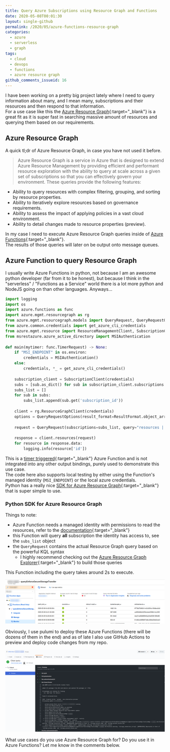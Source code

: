 ```yaml
---
title: Query Azure Subscriptions using Resource Graph and Functions
date: 2020-05-08T00:01:30
layout: single-github
permalink: /2020/05/azure-functions-resource-graph
categories:
  - azure
  - serverless
  - graph
tags:
  - cloud
  - devops
  - functions
  - azure resource graph
github_comments_issueid: 16
---
```


I have been working on a pretty big project lately where I need to query information about many, and I mean many, subscriptions and their resources and then respond to that information.<br>
For a use case like this the [Azure Resource Graph](https://docs.microsoft.com/en-us/azure/governance/resource-graph/overview){:target="_blank"} is a great fit as it is super fast in searching massive amount of resources and querying them based on our requirements.

## Azure Resource Graph

A quick tl;dr of Azure Resource Graph, in case you have not used it before.

> Azure Resource Graph is a service in Azure that is designed to extend Azure Resource Management by providing efficient and performant resource exploration with the ability to query at scale across a given set of subscriptions so that you can effectively govern your environment. These queries provide the following features:
  * Ability to query resources with complex filtering, grouping, and sorting by resource properties.
  * Ability to iteratively explore resources based on governance requirements.
  * Ability to assess the impact of applying policies in a vast cloud environment.
  * Ability to detail changes made to resource properties (preview).

In my case I need to execute Azure Resource Graph queries inside of [Azure Functions](https://docs.microsoft.com/en-us/azure/azure-functions/functions-overview){:target="_blank"}.<br>
The results of those queries will later on be output onto message queues.

## Azure Function to query Resource Graph

I usually write Azure Functions in python, not because I am an awesome python developer (far from it to be honest), but because I think in the "serverless" / "Functions as a Service" world there is a lot more python and NodeJS going on than other languages. Anyways...<br>

```python
import logging
import os
import azure.functions as func
import azure.mgmt.resourcegraph as rg
from azure.mgmt.resourcegraph.models import QueryRequest, QueryRequestOptions, ResultFormat
from azure.common.credentials import get_azure_cli_credentials
from azure.mgmt.resource import ResourceManagementClient, SubscriptionClient
from msrestazure.azure_active_directory import MSIAuthentication

def main(mytimer: func.TimerRequest) -> None:
    if "MSI_ENDPOINT" in os.environ:
        credentials = MSIAuthentication()
    else:
        credentials, *_ = get_azure_cli_credentials()

    subscription_client = SubscriptionClient(credentials)
    subs = [sub.as_dict() for sub in subscription_client.subscriptions.list()]
    subs_list = []
    for sub in subs:
        subs_list.append(sub.get('subscription_id'))

    client = rg.ResourceGraphClient(credentials)
    options = QueryRequestOptions(result_format=ResultFormat.object_array)

    request = QueryRequest(subscriptions=subs_list, query="resources | where type == 'microsoft.storage/storageaccounts'| where properties.supportsHttpsTrafficOnly == 'false'", options=options)

    response = client.resources(request)
    for resource in response.data:
        logging.info(resource['id'])
```

This is a [timer triggered](https://docs.microsoft.com/en-us/azure/azure-functions/functions-bindings-timer?tabs=python){:target="_blank"} Azure Function and is not integrated into any other output bindings, purely used to demonstrate this use case.<br>
The code here also supports local testing by either using the Function's managed identity (`MSI_ENDPOINT`) or the local azure credentials.<br>
Python has a really nice [SDK for Azure Resource Graph](https://docs.microsoft.com/en-us/python/api/azure-mgmt-resourcegraph/?view=azure-python){:target="_blank"} that is super simple to use.

### Python SDK for Azure Resource Graph

Things to note:

* Azure Function needs a managed identity with permissions to read the resources, refer to the [documentation](https://docs.microsoft.com/en-us/azure/governance/resource-graph/overview#permissions-in-azure-resource-graph){:target="_blank"}
* this Function will query **all** subscription the identity has access to, see the `subs_list` object
* the `QueryRequest` contains the actual Resource Graph query based on the powerful KQL syntax
  * I highly recommend checking out the [Azure Resource Graph Explorer](https://docs.microsoft.com/en-us/azure/governance/resource-graph/first-query-portal){:target="_blank"} to build those queries

This Function including the query takes around 2s to execute.

[![azure function monitor insights](/media/2020/05/azure_function.png)](/media/2020/05/azure_function.png)

Obviously, I use pulumi to deploy these Azure Functions (there will be dozens of them in the end) and as of late I also use GitHub Actions to preview and deploy code changes from my repo.

[![pulumi github actions](/media/2020/05/pulumi_gh_actions.png)](/media/2020/05/pulumi_gh_actions.png)

What use cases do you use Azure Resource Graph for? Do you use it in Azure Functions? Let me know in the comments below.